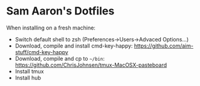 # Sam Aaron's Dotfiles

When installing on a fresh machine:

* Switch default shell to zsh (Preferences->Users->Advaced Options...)
* Download, compile and install cmd-key-happy: https://github.com/aim-stuff/cmd-key-happy
* Download, compile and cp to `~/bin`: https://github.com/ChrisJohnsen/tmux-MacOSX-pasteboard
* Install tmux
* Install hub
